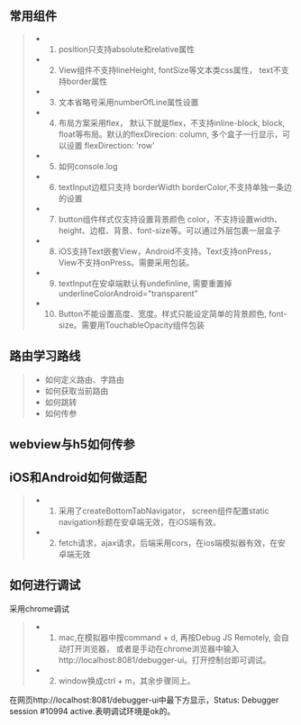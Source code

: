 ## 常用组件
>+ 1. position只支持absolute和relative属性
>+ 2. View组件不支持lineHeight, fontSize等文本类css属性， text不支持border属性
>+ 3. 文本省略号采用numberOfLine属性设置
>+ 4. 布局方案采用flex， 默认下就是flex，不支持inline-block, block, float等布局。默认的flexDirecion: column, 多个盒子一行显示，可以设置 flexDirection: 'row'
>+ 5. 如何console.log
>+ 6. textInput边框只支持 borderWidth borderColor,不支持单独一条边的设置
>+ 7. button组件样式仅支持设置背景颜色 color，不支持设置width、height、边框、背景、font-size等。可以通过外层包裹一层盒子
>+ 8. iOS支持Text嵌套View，Android不支持。Text支持onPress，View不支持onPress。需要采用包装。
>+ 9. textInput在安卓端默认有undefinline, 需要重置掉 underlineColorAndroid="transparent"
>+ 10. Button不能设置高度、宽度。样式只能设定简单的背景颜色, font-size。需要用TouchableOpacity组件包装

## 路由学习路线
>+ 如何定义路由、字路由
>+ 如何获取当前路由
>+ 如何跳转
>+ 如何传参

## webview与h5如何传参




## iOS和Android如何做适配
>+ 1. 采用了createBottomTabNavigator， screen组件配置static navigation标题在安卓端无效，在iOS端有效。
>+ 2. fetch请求，ajax请求，后端采用cors，在ios端模拟器有效，在安卓端无效
## 如何进行调试
采用chrome调试
>+ 1. mac,在模拟器中按command + d, 再按Debug JS Remotely, 会自动打开浏览器，
或者是手动在chrome浏览器中输入 http://localhost:8081/debugger-ui。打开控制台即可调试。
>+ 2. window换成ctrl + m，其余步骤同上。

在网页http://localhost:8081/debugger-ui中最下方显示，Status: Debugger session #10994 active.表明调试环境是ok的。
